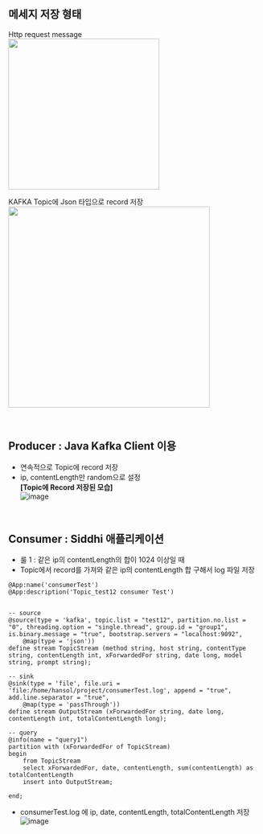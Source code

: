 ## 메세지 저장 형태
Http request message    
<img src="https://github.com/leehansori/Fasoo_BigData/assets/109563345/09eb1a5e-196f-4cb1-9f7b-cb4f1f07e091" width="300">
  
KAFKA Topic에 Json 타입으로 record 저장    
<img src="https://github.com/leehansori/Fasoo_BigData/assets/109563345/3bc911ca-e9f9-4b9e-bb77-d6febcf53575" width="400">

<br>

## Producer : Java Kafka Client 이용
- 연속적으로 Topic에 record 저장
- ip, contentLength만 random으로 설정    
**[Topic에 Record 저장된 모습]**    
![image](https://github.com/leehansori/Fasoo_BigData/assets/109563345/5444b807-ccf1-4c08-896e-25f56a9c6220)

<br>

## Consumer : Siddhi 애플리케이션
- 룰 1 : 같은 ip의 contentLength의 합이 1024 이상일 때
- Topic에서 record를 가져와 같은 ip의 contentLength 합 구해서 log 파일 저장
```
@App:name('consumerTest')
@App:description('Topic_test12 consumer Test')


-- source
@source(type = 'kafka', topic.list = "test12", partition.no.list = "0", threading.option = "single.thread", group.id = "group1", is.binary.message = "true", bootstrap.servers = "localhost:9092", 
	@map(type = 'json'))
define stream TopicStream (method string, host string, contentType string, contentLength int, xForwardedFor string, date long, model string, prompt string);

-- sink
@sink(type = 'file', file.uri = 'file:/home/hansol/project/consumerTest.log', append = "true", add.line.separator = "true", 
	@map(type = 'passThrough'))
define stream OutputStream (xForwardedFor string, date long, contentLength int, totalContentLength long);

-- query
@info(name = "query1")
partition with (xForwardedFor of TopicStream)
begin
	from TopicStream 
	select xForwardedFor, date, contentLength, sum(contentLength) as totalContentLength 
	insert into OutputStream;

end;
```
- consumerTest.log 에 ip, date, contentLength, totalContentLength 저장
![image](https://github.com/leehansori/Fasoo_BigData/assets/109563345/af92ae6d-d173-4bf9-980f-6fc25b864ac7)
